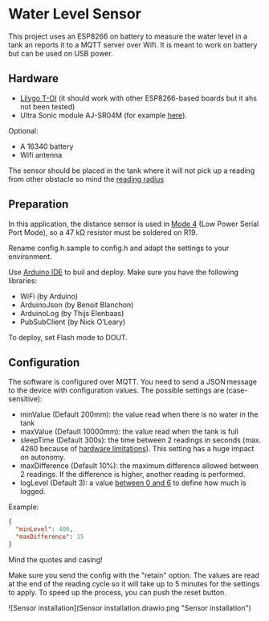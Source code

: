# Water Level Sensor
This project uses an ESP8266 on battery to measure the water level in a tank an reports it to a MQTT server over Wifi. It is meant to work on battery but can be used on USB power.

## Hardware
 * [Lilygo T-OI]() (it should work with other ESP8266-based boards but it ahs not been tested)
 * Ultra Sonic module AJ-SR04M (for example [here](https://www.aliexpress.com/item/33002362860.html?spm=a2g0o.order_list.0.0.75981802fHvoEg)).

 Optional:
  * A 16340 battery
  * Wifi antenna

The sensor should be placed in the tank where it will not pick up a reading from other obstacle so mind the [reading radius](https://github.com/tomaskovacik/kicad-library/blob/master/library/datasheet/K02-AJ-SR04/AJ-SR04M-T-X.zh-CN.en.pdf) 

## Preparation
In this application, the distance sensor is used in [Mode 4](https://www.mantech.co.za/Datasheets/Products/AJ-SR04M-200925A.pdf) (Low Power Serial Port Mode), so a 47 kΩ resistor must be soldered on R19.

Rename config.h.sample to config.h and adapt the settings to your environment.

Use [Arduino IDE](https://www.arduino.cc/en/software) to buil and deploy. Make sure you have the following libraries:
 * WiFi (by Arduino)
 * ArduinoJson (by Benoit Blanchon)
 * ArduinoLog (by Thijs Elenbaas)
 * PubSubClient (by Nick O’Leary)

 To deploy, set Flash mode to DOUT.

 ## Configuration
 The software is configured over MQTT. You need to send a JSON message to the device with configuration values. The possible settings are (case-sensitive):
  * minValue (Default 200mm): the value read when there is no water in the tank
  * maxValue (Default 10000mm): the value read when the tank is full
  * sleepTime (Default 300s): the time between 2 readings in seconds (max. 4260 because of [hardware limitations](https://thingpulse.com/max-deep-sleep-for-esp8266/)). This setting has a huge impact on autonomy.
  * maxDifference (Default 10%): the maximum difference allowed between 2 readings. If the difference is higher, another reading is performed.
  * logLevel (Default 3): a value [between 0 and 6](https://github.com/thijse/Arduino-Log) to define how much is logged.

Example:
  ```json
  {
    "minLevel": 400,
    "maxDifference": 15
  }
  ```
 Mind the quotes and casing!

 Make sure you send the config with the "retain" option. The values are read at the end of the reading cycle so it will take up to 5 minutes for the settings to apply. To speed up the process, you can push the reset button.

 ![Sensor installation](Sensor installation.drawio.png "Sensor installation")